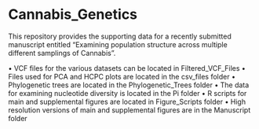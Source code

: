 # Cannabis_Genetics

This repository provides the supporting data for a recently submitted manuscript entitled “Examining population structure across multiple different samplings of Cannabis”.

•	VCF files for the various datasets can be located in Filtered_VCF_Files
•	Files used for PCA and HCPC plots are located in  the csv_files folder
•	Phylogenetic trees are located in the Phylogenetic_Trees folder
•	The data for examining nucleotide diversity is located in the Pi folder
•	R scripts for main and supplemental figures are located in Figure_Scripts  folder
•	High resolution versions of main and supplemental figures are in the Manuscript folder


